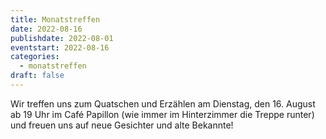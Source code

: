 ```yaml
---
title: Monatstreffen
date: 2022-08-16
publishdate: 2022-08-01
eventstart: 2022-08-16
categories:
  - monatstreffen
draft: false
---
```


Wir treffen uns zum Quatschen und Erzählen am Dienstag, den 16. August ab 19 Uhr im Café Papillon (wie immer im Hinterzimmer die Treppe runter) und freuen uns auf neue Gesichter und alte Bekannte!

